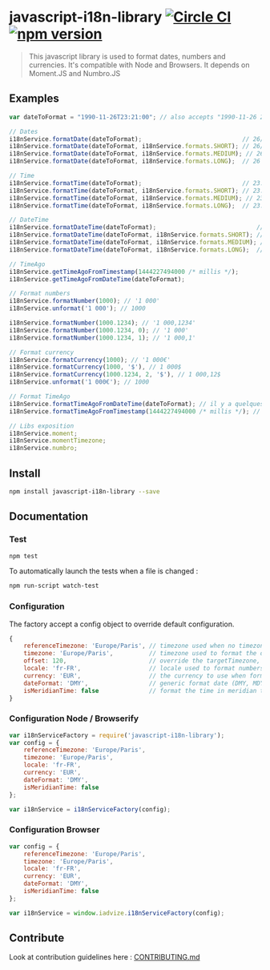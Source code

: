 # javascript-i18n-library [![Circle CI](https://circleci.com/gh/iadvize/javascript-i18n-library.svg?style=svg)](https://circleci.com/gh/iadvize/javascript-i18n-library) [![npm version](https://badge.fury.io/js/javascript-i18n-library.svg)](https://badge.fury.io/js/javascript-i18n-library)

> This javascript library is used to format dates, numbers and currencies. It's compatible with Node and Browsers. It depends on Moment.JS and Numbro.JS

## Examples

```javascript
var dateToFormat = "1990-11-26T23:21:00"; // also accepts "1990-11-26 23:21:00" format

// Dates
i18nService.formatDate(dateToFormat);                            // 26/11/1990
i18nService.formatDate(dateToFormat, i18nService.formats.SHORT); // 26/11/1990
i18nService.formatDate(dateToFormat, i18nService.formats.MEDIUM); // 26/11/1990
i18nService.formatDate(dateToFormat, i18nService.formats.LONG);  // 26 novembre 1990

// Time
i18nService.formatTime(dateToFormat);                            // 23:21
i18nService.formatTime(dateToFormat, i18nService.formats.SHORT); // 23:21
i18nService.formatTime(dateToFormat, i18nService.formats.MEDIUM); // 23:21:00
i18nService.formatTime(dateToFormat, i18nService.formats.LONG);  // 23:21:00

// DateTime
i18nService.formatDateTime(dateToFormat);                            // 26/11/1990 23:21
i18nService.formatDateTime(dateToFormat, i18nService.formats.SHORT); // 26/11/1990 23:21
i18nService.formatDateTime(dateToFormat, i18nService.formats.MEDIUM); // 26/11/1990 23:21:00
i18nService.formatDateTime(dateToFormat, i18nService.formats.LONG);  // 26 novembre 1990 23:21:00

// TimeAgo
i18nService.getTimeAgoFromTimestamp(1444227494000 /* millis */);
i18nService.getTimeAgoFromDateTime(dateToFormat);

// Format numbers
i18nService.formatNumber(1000); // '1 000'
i18nService.unformat('1 000'); // 1000

i18nService.formatNumber(1000.1234); // '1 000,1234'
i18nService.formatNumber(1000.1234, 0); // '1 000'
i18nService.formatNumber(1000.1234, 1); // '1 000,1'

// Format currency
i18nService.formatCurrency(1000); // '1 000€'
i18nService.formatCurrency(1000, '$'), // 1 000$
i18nService.formatCurrency(1000.1234, 2, '$'), // 1 000,12$
i18nService.unformat('1 000€'); // 1000

// Format TimeAgo
i18nService.formatTimeAgoFromDateTime(dateToFormat); // il y a quelques secondes
i18nService.formatTimeAgoFromTimestamp(1444227494000 /* millis */); // il y a quelques secondes

// Libs exposition
i18nService.moment;
i18nService.momentTimezone;
i18nService.numbro;
```

## Install

``` sh
npm install javascript-i18n-library --save
```

## Documentation


### Test

```sh
npm test
```

To automatically launch the tests when a file is changed :

```sh
npm run-script watch-test
```

### Configuration

The factory accept a config object to override default configuration.
``` javascript
{
    referenceTimezone: 'Europe/Paris', // timezone used when no timezone is defined on the date to parse
    timezone: 'Europe/Paris',          // timezone used to format the date
    offset: 120,                       // override the targetTimezone, add this offset (in minutes) to the parsed date
    locale: 'fr-FR',                   // locale used to format numbers, currencies and long date format
    currency: 'EUR',                   // the currency to use when formatting currencies values
    dateFormat: 'DMY',                 // generic format date (DMY, MDY or YMD)
    isMeridianTime: false              // format the time in meridian time or 24 hours time
}
```

### Configuration Node / Browserify

``` javascript
var i18nServiceFactory = require('javascript-i18n-library');
var config = {
    referenceTimezone: 'Europe/Paris',
    timezone: 'Europe/Paris',
    locale: 'fr-FR',
    currency: 'EUR',
    dateFormat: 'DMY',
    isMeridianTime: false
};

var i18nService = i18nServiceFactory(config);
```

### Configuration Browser

``` javascript
var config = {
    referenceTimezone: 'Europe/Paris',
    timezone: 'Europe/Paris',
    locale: 'fr-FR',
    currency: 'EUR',
    dateFormat: 'DMY',
    isMeridianTime: false
};

var i18nService = window.iadvize.i18nServiceFactory(config);
```

## Contribute

Look at contribution guidelines here : [CONTRIBUTING.md](CONTRIBUTING.md)

